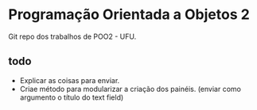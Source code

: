 # Programação Orientada a Objetos 2
Git repo dos trabalhos de POO2 - UFU.
## todo

- Explicar as coisas para enviar.
- Criae método para modularizar a criação dos painéis. (enviar como argumento o título do text field)